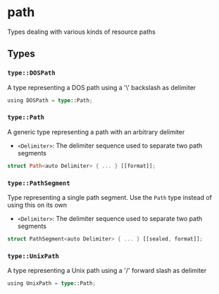 # path
Types dealing with various kinds of resource paths


## Types

### `type::DOSPath`

A type representing a DOS path using a '\\' backslash as delimiter

```rust
using DOSPath = type::Path;
```
### `type::Path`

A generic type representing a path with an arbitrary delimiter
- `<Delimiter>`: The delimiter sequence used to separate two path segments

```rust
struct Path<auto Delimiter> { ... } [[format]];
```
### `type::PathSegment`

Type representing a single path segment. Use the `Path` type instead of using this on its own
- `<Delimiter>`: The delimiter sequence used to separate two path segments

```rust
struct PathSegment<auto Delimiter> { ... } [[sealed, format]];
```
### `type::UnixPath`

A type representing a Unix path using a '/' forward slash as delimiter

```rust
using UnixPath = type::Path;
```
